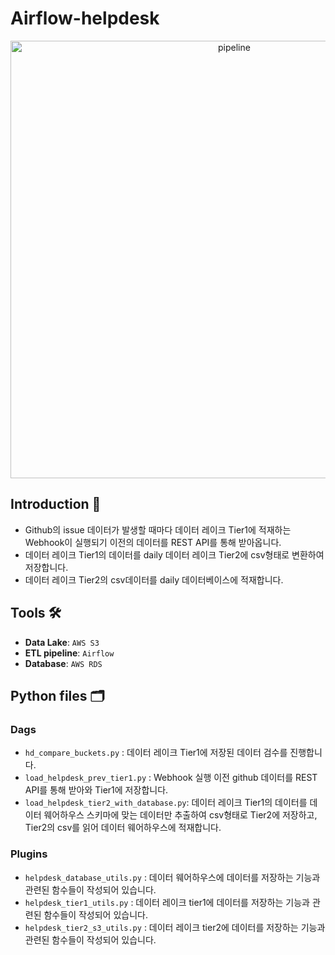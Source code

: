 # Airflow-helpdesk

<p align='center'><img width="700" alt="pipeline" src="https://imgur.com/IbLLpQR.png"></p>

## Introduction 🙋

- Github의 issue 데이터가 발생할 때마다 데이터 레이크 Tier1에 적재하는 Webhook이 실행되기 이전의 데이터를 REST API를 통해 받아옵니다.
- 데이터 레이크 Tier1의 데이터를 daily 데이터 레이크 Tier2에 csv형태로 변환하여 저장합니다.
- 데이터 레이크 Tier2의 csv데이터를 daily 데이터베이스에 적재합니다.

## Tools 🛠

- **Data Lake**: `AWS S3`
- **ETL pipeline**: `Airflow`
- **Database**: `AWS RDS`

## Python files 🗂
### Dags
- `hd_compare_buckets.py` : 데이터 레이크 Tier1에 저장된 데이터 검수를 진행합니다.
- `load_helpdesk_prev_tier1.py` : Webhook 실행 이전 github 데이터를 REST API를 통해 받아와 Tier1에 저장합니다.
- `load_helpdesk_tier2_with_database.py`: 데이터 레이크 Tier1의 데이터를 데이터 웨어하우스 스키마에 맞는 데이터만 추출하여 csv형태로 Tier2에 저장하고, Tier2의 csv를 읽어 데이터 웨어하우스에 적재합니다.

### Plugins
- `helpdesk_database_utils.py` : 데이터 웨어하우스에 데이터를 저장하는 기능과 관련된 함수들이 작성되어 있습니다.
- `helpdesk_tier1_utils.py` : 데이터 레이크 tier1에 데이터를 저장하는 기능과 관련된 함수들이 작성되어 있습니다.
- `helpdesk_tier2_s3_utils.py` : 데이터 레이크 tier2에 데이터를 저장하는 기능과 관련된 함수들이 작성되어 있습니다.
